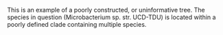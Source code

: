 This is an example of a poorly constructed, or uninformative tree. The species in question (Microbacterium sp. str. UCD-TDU) is located within a poorly defined clade containing multiple species.